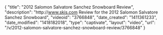 {
    "title": "2012 Salomon Salvatore Sanchez Snowboard Review",
    "description": "http:\/\/www.skis.com Review for the 2012 Salomon Salvatore Sanchez Snowboard",
    "videoid": "3766848",
    "date_created": "1411361233",
    "date_modified": "1418182018",
    "type": "captivate",
    "layout": "video",
    "url": "\/v\/2012-salomon-salvatore-sanchez-snowboard-review\/3766848"
}